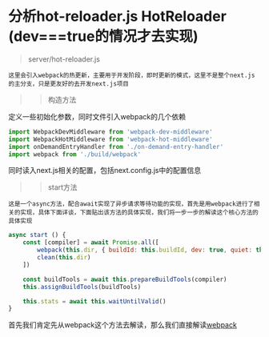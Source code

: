 # 分析hot-reloader.js HotReloader (dev===true的情况才去实现)

> server/hot-reloader.js

    这里会引入webpack的热更新，主要用于开发阶段，即时更新的模式，这里不是整个next.js的主分支，只是更友好的去开发next.js项目

>> 构造方法

定义一些初始化参数，同时文件引入webpack的几个依赖
```js
import WebpackDevMiddleware from 'webpack-dev-middleware'
import WebpackHotMiddleware from 'webpack-hot-middleware'
import onDemandEntryHandler from './on-demand-entry-handler'
import webpack from './build/webpack'
```
同时读入next.js相关的配置，包括next.config.js中的配置信息

>> start方法
    
    这是一个async方法，配合await实现了异步请求等待功能的实现，首先是用webpack进行了相关的实现，具体下面详谈，下面贴出该方法的具体实现，我们将一步一步的解读这个核心方法的具体实现
```js
async start () {
    const [compiler] = await Promise.all([
        webpack(this.dir, { buildId: this.buildId, dev: true, quiet: this.quiet }),
        clean(this.dir)
    ])

    const buildTools = await this.prepareBuildTools(compiler)
    this.assignBuildTools(buildTools)

    this.stats = await this.waitUntilValid()
}
```

首先我们肯定先从webpack这个方法去解读，那么我们直接解读[webpack](./server_build_webpack.md)